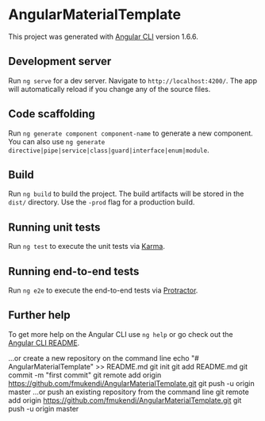 # AngularMaterialTemplate

This project was generated with [Angular CLI](https://github.com/angular/angular-cli) version 1.6.6.

## Development server

Run `ng serve` for a dev server. Navigate to `http://localhost:4200/`. The app will automatically reload if you change any of the source files.

## Code scaffolding

Run `ng generate component component-name` to generate a new component. You can also use `ng generate directive|pipe|service|class|guard|interface|enum|module`.

## Build

Run `ng build` to build the project. The build artifacts will be stored in the `dist/` directory. Use the `-prod` flag for a production build.

## Running unit tests

Run `ng test` to execute the unit tests via [Karma](https://karma-runner.github.io).

## Running end-to-end tests

Run `ng e2e` to execute the end-to-end tests via [Protractor](http://www.protractortest.org/).

## Further help

To get more help on the Angular CLI use `ng help` or go check out the [Angular CLI README](https://github.com/angular/angular-cli/blob/master/README.md).


…or create a new repository on the command line
echo "# AngularMaterialTemplate" >> README.md
git init
git add README.md
git commit -m "first commit"
git remote add origin https://github.com/fmukendi/AngularMaterialTemplate.git
git push -u origin master
…or push an existing repository from the command line
git remote add origin https://github.com/fmukendi/AngularMaterialTemplate.git
git push -u origin master